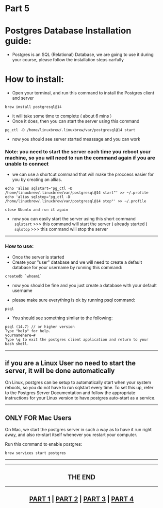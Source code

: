 # Part 5

# Postgres Database Installation guide:

- Postgres is an SQL (Relational) Database, we are going to use it during your course, please follow the installation steps carfully

# How to install:

- Open your terminal, and run this command to install the Postgres client and server

```
brew install postgresql@14
```

- it will take some time to complete ( about 6 mins )
- Once it does, then you can start the server using this command <br>

```
pg_ctl -D /home/linuxbrew/.linuxbrew/var/postgresql@14 start
```

- now you should see server started meassage and you can work
  ![]()

### Note: you need to start the server each time you reboot your machine, so you will need to run the command again if you are unable to connect

- we can use a shortcut command that will make the proccess easier for you by creating an allias.

```
echo 'alias sqlstart="pg_ctl -D /home/linuxbrew/.linuxbrew/var/postgresql@14 start"' >> ~/.profile
echo 'alias sqlstop="pg_ctl -D /home/linuxbrew/.linuxbrew/var/postgresql@14 stop"' >> ~/.profile
```

`close Ubuntu and run it again`

- now you can easily start the server using this short command <br>
  ` sqlstart` >>> this command will start the server ( already started ) <br>
  ` sqlstop` >>> this command will stop the server

---

### How to use:

- Once the server is started
- Create your "user" database and we will need to create a default database for your username by running this command:

```
createdb `whoami`
```

- now you should be fine and you just create a database with your default username

- please make sure everything is ok by running psql command:

```
psql
```

- You should see something similar to the following:

```
psql (14.7) // or higher version
Type "help" for help.
yournamehere=#
Type \q to exit the postgres client application and return to your bash shell.
```

---

## if you are a Linux User no need to start the server, it will be done automatically

On Linux, postgres can be setup to automatically start when your system reboots, so you do not have to run sqlstart every time. To set this up, refer to the Postgres Server Documentation and follow the appropriate instructions for your Linux version to have postgres auto-start as a service.

---

## ONLY FOR Mac Users

On Mac, we start the postgres server in such a way as to have it run right away, and also re-start itself whenever you restart your computer.

Run this command to enable postgres:

```
brew services start postgres
```

---

<hr>
<h2 align="center"> THE END </h2>
<hr>

<h2 align="center"><a href="part1.md">PART 1</a> | <a href="part2.md">PART 2</a> | <a href="part3.md">PART 3</a> | <a href="part4.md">PART 4</a></h2>
